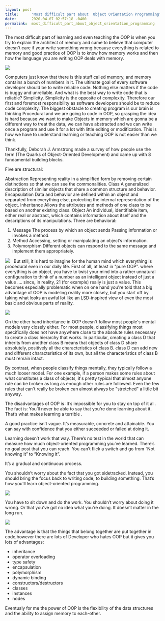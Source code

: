 ```yaml
---
layout: post
title:      "Most difficult part about  Object Orientation Programming"
date:       2020-04-07 02:57:18 -0400
permalink:  most_difficult_part_about_object_orientation_programming
---
```


The most difficult part of learning and even teaching the OOP is when you try to explain the architect of memory and came to believe that computer doesn't care if your write something wrong because everything is related to memory and good practice of OOP is to know how memory works and then how the language you are writing OOP deals with memory. 

![](https://miro.medium.com/max/1400/1*puhZOwtOxzGFPZUTvuWejQ.jpeg)
 
Computers just know that there is this stuff called memory, and memory contains a bunch of numbers in it.
The ultimate goal of every software developer should be to write reliable code. Nothing else matters if the code is buggy and unreliable. And what is the best way to write code that is reliable? Simplicity. Simplicity is the opposite of complexity. Therefore our first and foremost responsibility as software developers should be to reduce code complexity.
The biggest obstacle to creating program is our brain is thinking Procedural and we are going to code in OOP, so grasping the idea is hard because we want to make Objects in memory which are gonna be a different way to treat the data, we can have abstracted and we can write once a program and use it for a lot with little editing or modification. This is how we have to understand learning or teaching OOP is not easier than we think. 

Thankfully, Deborah J. Armstrong made a survey of how people use the term (The Quarks of Object-Oriented Development) and came up with 8 fundamental building blocks.

Five are structural:

Abstraction Representing reality in a simplified form by removing certain distinctions so that we can see the commonalities.
Class A generalized description of similar objects that share a common structure and behavior.
Encapsulation Data and behavior are defined within an object and separated from everything else, protecting the internal representation of the object.
Inheritance Allows the attributes and methods of one class to be based on another existing class.
Object An individual, identifiable item, either real or abstract, which contains information about itself and the descriptions of its manipulations.
Three are behavioral:

1. Message The process by which an object sends Passing information or invokes a method.
2. Method Accessing, setting or manipulating an object’s information.
3. Polymorphism Different objects can respond to the same message and implement them appropriately.

![](https://i.ytimg.com/vi/NUl8lcbeN2Y/maxresdefault.jpg)
 
But still, it is hard to imagine for the human mind which everything is procedural even in our daily life. First of all, at least in "pure OOP". where everything is an object, you have to twist your mind into a rather unnatural configuration to think of a number as an intelligent object instead of just a value .... since, in reality, 21 (for example) really is just a value. This becomes especially problematic when on one hand you're told that a big advantage of OOP is modeling reality more closely, but you start off by taking what looks an awful lot like an LSD-inspired view of even the most basic and obvious parts of reality.
 
 ![](https://beginnersbook.com/wp-content/uploads/2013/04/OOPs-Concepts-Message-Passing.jpg)
 
On the other hand inheritance in OOP doesn't follow most people's mental models very closely either. For most people, classifying things most specifically does not have anywhere close to the absolute rules necessary to create a class hierarchy that works. In particular, creating a class D that inherits from another class B means that objects of class D share absolutely, positively all the characteristics of class B. class D can add new and different characteristics of its own, but all the characteristics of class B must remain intact.

By contrast, when people classify things mentally, they typically follow a much looser model. For one example, if a person makes some rules about what constitutes a class of objects, it's pretty typical that almost anyone rule can be broken as long as enough other rules are followed. Even the few rules that can't really be broken can almost always be "stretched" a little bit anyway.   
                   
 The disadvantages of OOP is :It’s impossible for you to stay on top of it all. The fact is: You’ll never be able to say that you’re done learning about it. That’s what makes learning a terrible .

A good practice isn’t vague. It’s measurable, concrete and attainable. You can say with confidence that you either succeeded or failed at doing it.

Learning doesn’t work that way. There’s no test in the world that can measure how much object-oriented programming you’ve learned. There’s no goal post that you can reach. You can’t flick a switch and go from “Not knowing it” to “Knowing it”.

It’s a gradual and continuous process.

You shouldn’t worry about the fact that you got sidetracked. Instead, you should bring the focus back to writing code, to building something. That’s how you’ll learn object-oriented programming.

![](https://files.realpython.com/media/Object-Oriented-Programming-OOP-in-Python-3_Watermarked.0d29780806d5.jpg)

You have to sit down and do the work. You shouldn’t worry about doing it wrong. Or that you’ve got no idea what you’re doing. It doesn’t matter in the long run.
 
 ![](https://cdn.educba.com/academy/wp-content/uploads/2019/02/Advantages-of-OOP.jpg)
 
The advantage is that the things that belong together are put together in code,however there are lots of Developer who hates OOP but it gives you lots of advantages: 
 
* inheritance
* operator overloading
* type safety
* encapsulation
* polymorphism
* dynamic binding
* constructors/destructors
* classes
* instances
* nodes

Eventualy for me the power of OOP is the flexibility of the data structures and the ability to assign memory to each-other.


